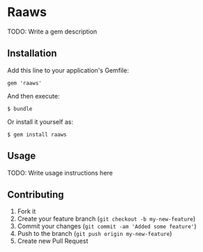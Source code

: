 # Raaws

TODO: Write a gem description

## Installation

Add this line to your application's Gemfile:

    gem 'raaws'

And then execute:

    $ bundle

Or install it yourself as:

    $ gem install raaws

## Usage

TODO: Write usage instructions here

## Contributing

1. Fork it
2. Create your feature branch (`git checkout -b my-new-feature`)
3. Commit your changes (`git commit -am 'Added some feature'`)
4. Push to the branch (`git push origin my-new-feature`)
5. Create new Pull Request
